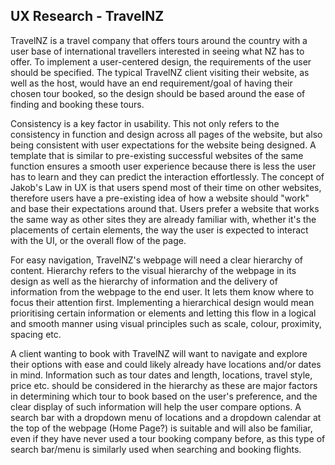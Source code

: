 ## UX Research - TravelNZ

TravelNZ is a travel company that offers tours around the country with a user base of international travellers interested in seeing what NZ has to offer. To implement a user-centered design, the requirements of the user should be specified. 
The typical TravelNZ client visiting their website, as well as the host, would have an end requirement/goal of having their chosen tour booked, so the design should be based around the ease of finding and booking these tours. 

Consistency is a key factor in usability. This not only refers to the consistency in function and design across all pages of the website, but also being consistent with user expectations for the website being designed. A template that is similar to pre-existing successful websites of the same function ensures a smooth user experience because there is less the user has to learn and they can predict the interaction effortlessly.
The concept of Jakob's Law in UX is that users spend most of their time on other websites, therefore users have a pre-existing idea of how a website should "work" and base their expectations around that. Users prefer a website that works the same way as other sites they are already familiar with, whether it's the placements of certain elements, the way the user is expected to interact with the UI, or the overall flow of the page.

For easy navigation, TravelNZ's webpage will need a clear hierarchy of content. Hierarchy refers to the visual hierarchy of the webpage in its design as well as the hierarchy of information and the delivery of information from the webpage to the end user. It lets them know where to focus their attention first. Implementing a hierarchical design would mean prioritising certain information or elements and letting this flow in a logical and smooth manner using visual principles such as scale, colour, proximity, spacing etc.

A client wanting to book with TravelNZ will want to navigate and explore their options with ease and could likely already have locations and/or dates in mind. Information such as tour dates and length, locations, travel style, price etc. should be considered in the hierarchy as these are major factors in determining which tour to book based on the user's preference, and the clear display of such information will help the user compare options. 
A search bar with a dropdown menu of locations and a dropdown calendar at the top of the webpage (Home Page?) is suitable and will also be familiar, even if they have never used a tour booking company before, as this type of search bar/menu is similarly used when searching and booking flights. 
